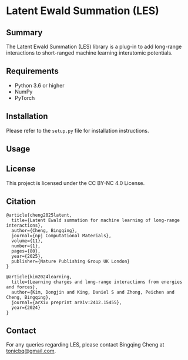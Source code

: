# Latent Ewald Summation (LES)

## Summary

The Latent Ewald Summation (LES) library is a plug-in to add long-range interactions to short-ranged machine learning interatomic potentials.
## Requirements

- Python 3.6 or higher
- NumPy
- PyTorch

## Installation

Please refer to the `setup.py` file for installation instructions.

## Usage


## License

This project is licensed under the CC BY-NC 4.0 License.

## Citation

```text
@article{cheng2025latent,
  title={Latent Ewald summation for machine learning of long-range interactions},
  author={Cheng, Bingqing},
  journal={npj Computational Materials},
  volume={11},
  number={1},
  pages={80},
  year={2025},
  publisher={Nature Publishing Group UK London}
}

@article{kim2024learning,
  title={Learning charges and long-range interactions from energies and forces},
  author={Kim, Dongjin and King, Daniel S and Zhong, Peichen and Cheng, Bingqing},
  journal={arXiv preprint arXiv:2412.15455},
  year={2024}
}

```

## Contact

For any queries regarding LES, please contact Bingqing Cheng at tonicbq@gmail.com.
